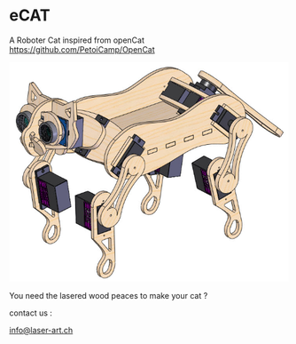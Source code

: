 # eCAT
A Roboter Cat inspired from openCat https://github.com/PetoiCamp/OpenCat

![eCAT](https://github.com/DerBastler/eCAT/blob/master/eCAT.jpg)

You need the lasered wood peaces to make your cat ?

contact us :

info@laser-art.ch

